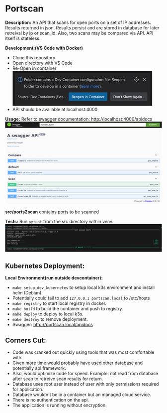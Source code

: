 # Portscan

**Description:** An API that scans for open ports on a set of IP addresses. Results returned in json. Results persist and are stored in database for later retreival by ip or scan_id.  Also, two scans may be compared via API.  API itself is stateless.

**Development:(VS Code with Docker)**

* Clone this repository
* Open directory with VS Code
* Re-Open in container ![Devcontainer](./img/devcontainer.jpeg)
* API should be available at localhost:4000

**Usage:** Refer to swagger documentation: http://localhost:4000/apidocs
![Swagger](./img/swagger.png)

**src/ports2scan** contains ports to be scanned

**Tests:** Run ```pytest``` from the src directory within venv.
![pytest](./img/pytest.png)

## Kubernetes Deployment:

**Local Environment(run outside devcontainer):**

* ```make setup_dev_kubernetes``` to setup local k3s environment and install helm (Debian)
* Potentially could fail to add ```127.0.0.1 portscan.local``` to /etc/hosts
* ```make registry``` to start local registry in docker.
* ```make build``` to build the container and push to registry.
* ```make deploy``` to deploy to local k3s.
* ```make destroy``` to remove deployment.
* Swagger: http://portscan.local/apidocs

## Corners Cut:

* Code was cranked out quickly using tools that was most comfortable with.
* Given more time would probably have used other database and potentially api framework.
* Also, would optimize code for speed.  Example: not read from database after scan to retreive scan results for return.
* Database uses root user instead of user with only permissions required for application.
* Database wouldn't be in a container but an managed cloud service.
* There is no authentication on the api.
* The application is running without encryption.
